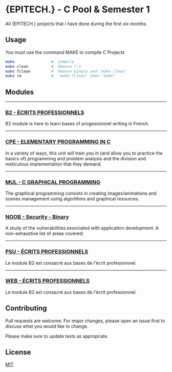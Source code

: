 # {EPITECH.} - C Pool & Semester 1

All {EPITECH.} projects that i have done during the first six months.

## Usage

You must use the command MAKE to compile C Projects

```bash
make                #  Compile
make clean          #  Remove *.o
make fclean         #  Remove binary and 'make clean'
make re             #  'make fclean' then 'make'
```

## Modules

-----
### [B2 - ÉCRITS PROFESSIONNELS](https://github.com/SitpiRajendran/epitech-semester2/tree/master/B2)
B2 module is here to learn bases of progessionnel writing in French.

-----
### [CPE - ELEMENTARY PROGRAMMING IN C](https://github.com/SitpiRajendran/epitech-semester2/tree/master/CPE)
In a variety of ways, this unit will train you in (and allow you to practice the basics of) programming and problem analysis and the division and meticulous implementation that they demand. 

-----
### [MUL - C GRAPHICAL PROGRAMMING](https://github.com/SitpiRajendran/epitech-semester2/tree/master/MUL)
The graphical programming consists in creating images/animations and scenes management using algorithms and graphical resources.

-----
### [NOOB -  Security - Binary](https://github.com/SitpiRajendran/epitech-semester2/tree/master/NOOB)
A study of the vulnerabilities associated with application development. A non-exhaustive list of areas covered:

-----
### [PSU - ÉCRITS PROFESSIONNELS](https://github.com/SitpiRajendran/epitech-semester2/tree/master/B2)
Le module B2 est consacré aux bases de l'écrit professionnel.

-----
### [WEB - ÉCRITS PROFESSIONNELS](https://github.com/SitpiRajendran/epitech-semester2/tree/master/B2)
Le module B2 est consacré aux bases de l'écrit professionnel.

## Contributing
Pull requests are welcome. For major changes, please open an issue first to discuss what you would like to change.

Please make sure to update tests as appropriate.

## License
[MIT](https://choosealicense.com/licenses/mit/)
